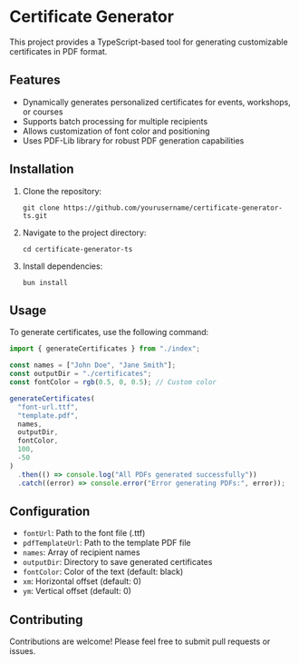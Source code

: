 # Certificate Generator

This project provides a TypeScript-based tool for generating customizable certificates in PDF format.

## Features

- Dynamically generates personalized certificates for events, workshops, or courses
- Supports batch processing for multiple recipients
- Allows customization of font color and positioning
- Uses PDF-Lib library for robust PDF generation capabilities

## Installation

1. Clone the repository:

   ```
   git clone https://github.com/yourusername/certificate-generator-ts.git
   ```

2. Navigate to the project directory:

   ```
   cd certificate-generator-ts
   ```

3. Install dependencies:
   ```
   bun install
   ```

## Usage

To generate certificates, use the following command:

```typescript
import { generateCertificates } from "./index";

const names = ["John Doe", "Jane Smith"];
const outputDir = "./certificates";
const fontColor = rgb(0.5, 0, 0.5); // Custom color

generateCertificates(
  "font-url.ttf",
  "template.pdf",
  names,
  outputDir,
  fontColor,
  100,
  -50
)
  .then(() => console.log("All PDFs generated successfully"))
  .catch((error) => console.error("Error generating PDFs:", error));
```

## Configuration

- `fontUrl`: Path to the font file (.ttf)
- `pdfTemplateUrl`: Path to the template PDF file
- `names`: Array of recipient names
- `outputDir`: Directory to save generated certificates
- `fontColor`: Color of the text (default: black)
- `xm`: Horizontal offset (default: 0)
- `ym`: Vertical offset (default: 0)

## Contributing

Contributions are welcome! Please feel free to submit pull requests or issues.
